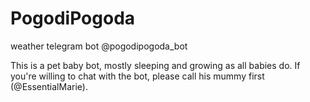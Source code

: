 # PogodiPogoda
weather telegram bot @pogodipogoda_bot

This is a pet baby bot, mostly sleeping and growing as all babies do. If you're willing to chat with the bot, please call his mummy first (@EssentialMarie).

